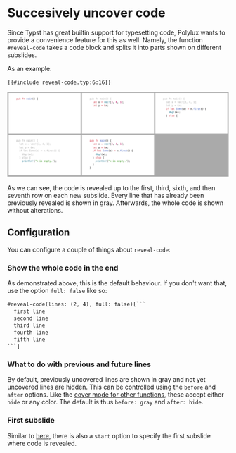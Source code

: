# Succesively uncover code

Since Typst has great builtin support for typesetting code, Polylux wants to
provide a convenience feature for this as well.
Namely, the function `#reveal-code` takes a code block and splits it into
parts shown on different subslides.

As an example:
```typ
{{#include reveal-code.typ:6:16}}
```
![reveal-code](reveal-code.png)

As we can see, the code is revealed up to the first, third, sixth, and then
seventh row on each new subslide.
Every line that has already been previously revealed is shown in gray.
Afterwards, the whole code is shown without alterations.

## Configuration

You can configure a couple of things about `reveal-code`:

### Show the whole code in the end

As demonstrated above, this is the default behaviour.
If you don't want that, use the option `full: false` like so:
````typ
#reveal-code(lines: (2, 4), full: false)[```
  first line
  second line
  third line
  fourth line
  fifth line
```]
````

### What to do with previous and future lines

By default, previously uncovered lines are shown in gray and not yet uncovered
lines are hidden.
This can be controlled using the `before` and `after` options.
Like the [cover mode for other functions](./cover.md), these accept either
`hide` or any color.
The default is thus `before: gray` and `after: hide`.

### First subslide

Similar to [here](./obo-lbl.md), there is also a `start` option to specify the
first subslide where code is revealed.
